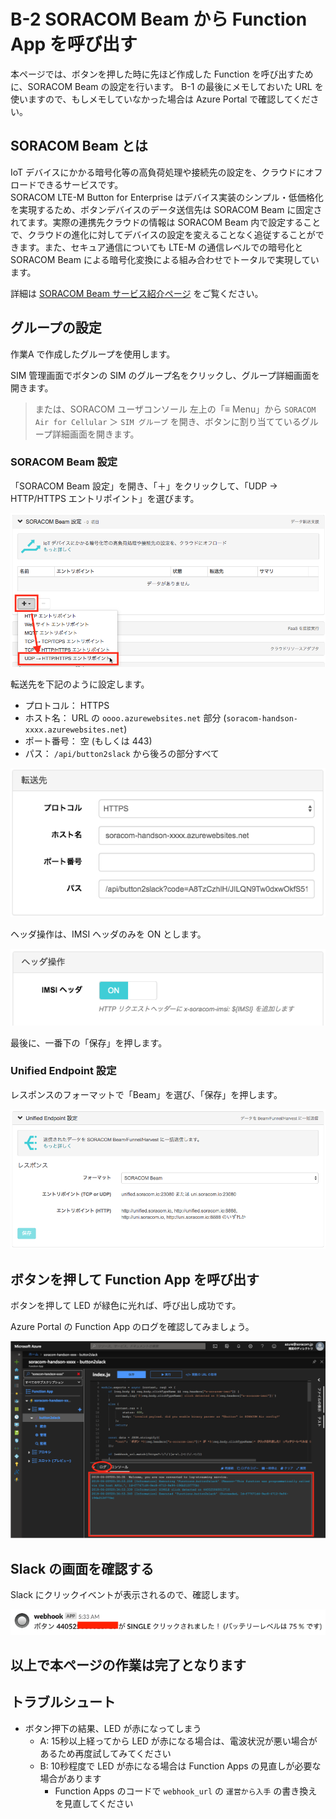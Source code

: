 # B-2 SORACOM Beam から Function App を呼び出す

本ページでは、ボタンを押した時に先ほど作成した Function を呼び出すために、SORACOM Beam の設定を行います。
B-1 の最後にメモしておいた URL を使いますので、もしメモしていなかった場合は Azure Portal で確認してください。

## SORACOM Beam とは

IoT デバイスにかかる暗号化等の高負荷処理や接続先の設定を、クラウドにオフロードできるサービスです。  
SORACOM LTE-M Button for Enterprise はデバイス実装のシンプル・低価格化を実現するため、ボタンデバイスのデータ送信先は SORACOM Beam に固定されてます。実際の連携先クラウドの情報は SORACOM Beam 内で設定することで、クラウドの進化に対してデバイスの設定を変えることなく追従することができます。また、セキュア通信についても LTE-M の通信レベルでの暗号化と SORACOM Beam による暗号化変換による組み合わせでトータルで実現しています。

詳細は [SORACOM Beam サービス紹介ページ](https://soracom.jp/services/beam/) をご覧ください。

## グループの設定
作業A で作成したグループを使用します。

SIM 管理画面でボタンの SIM のグループ名をクリックし、グループ詳細画面を開きます。
> または、SORACOM ユーザコンソール 左上の「≡ Menu」から `SORACOM Air for Cellular` ＞ `SIM グループ` を開き、ボタンに割り当てているグループ詳細画面を開きます。

### SORACOM Beam 設定
「SORACOM Beam 設定」を開き、「＋」をクリックして、「UDP → HTTP/HTTPS エントリポイント」を選びます。

![Beam設定エントリーポイント選択](images/soracom-01.png)

転送先を下記のように設定します。

- プロトコル： HTTPS 
- ホスト名： URL の `oooo.azurewebsites.net` 部分 (`soracom-handson-xxxx.azurewebsites.net`) 
- ポート番号： 空 (もしくは 443) 
- パス： `/api/button2slack` から後ろの部分すべて 

![Beam転送先設定](images/soracom-02.png)

ヘッダ操作は、IMSI ヘッダのみを ON とします。

![Beamヘッダ操作設定](images/soracom-03.png)

最後に、一番下の「保存」を押します。

### Unified Endpoint 設定
レスポンスのフォーマットで「Beam」を選び、「保存」を押します。

![Unified Endpoint 設定](images/soracom-04.png)

## ボタンを押して Function App を呼び出す

ボタンを押して LED が緑色に光れば、呼び出し成功です。

Azure Portal の Function App のログを確認してみましょう。

![Function App ログ](images/function-app-11.png)

## Slack の画面を確認する
Slack にクリックイベントが表示されるので、確認します。

![Slack](images/slack.png)

## 以上で本ページの作業は完了となります

## トラブルシュート

* ボタン押下の結果、LED が赤になってしまう
    * A: 15秒以上経ってから LED が赤になる場合は、電波状況が悪い場合があるため再度試してみてください
    * B: 10秒程度で LED が赤になる場合は Function Apps の見直しが必要な場合があります
        * Function Apps のコードで `webhook_url` の `運営から入手` の書き換えを見直してください
